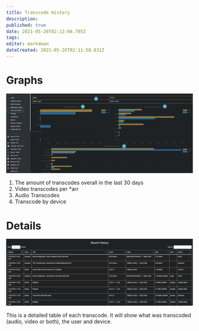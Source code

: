 ```yaml
---
title: Transcode History
description: 
published: true
date: 2021-05-26T02:12:04.795Z
tags: 
editor: markdown
dateCreated: 2021-05-26T02:11:58.831Z
---
```


# Graphs

![transcode-history-1.png](/transcode-history-1.png)

1. The amount of transcodes overall in the last 30 days
1. Video transcodes per \*arr
1. Audio Transcodes
1. Transcode by device

# Details

![transcode-history-1.png](/transcode-history-2.png)

This is a detailed table of each transcode. It will show what was transcoded (audio, video or both), the user and device.